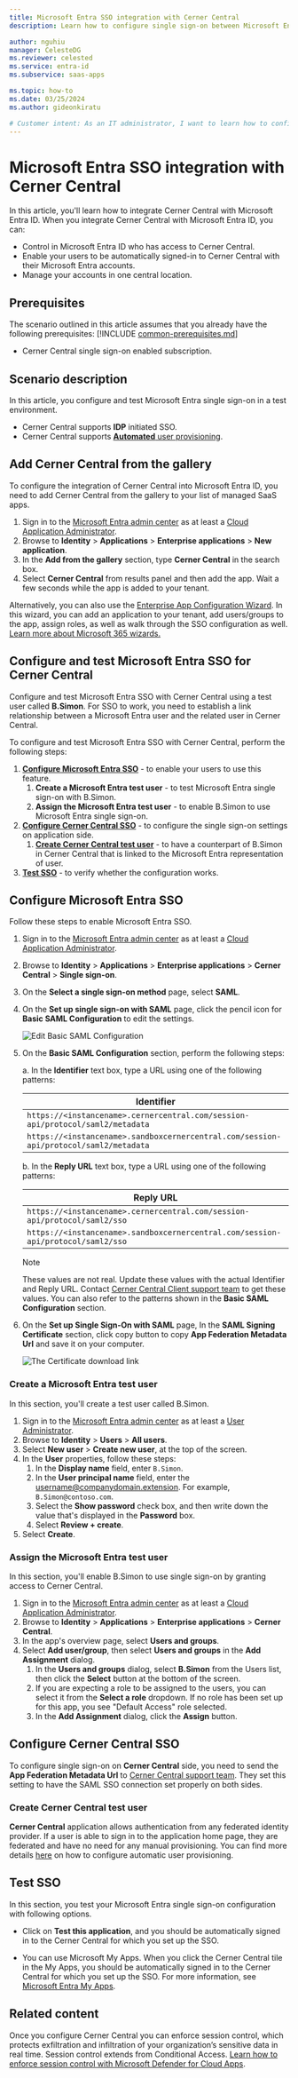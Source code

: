 ```yaml
---
title: Microsoft Entra SSO integration with Cerner Central
description: Learn how to configure single sign-on between Microsoft Entra ID and Cerner Central.

author: nguhiu
manager: CelesteDG
ms.reviewer: celested
ms.service: entra-id
ms.subservice: saas-apps

ms.topic: how-to
ms.date: 03/25/2024
ms.author: gideonkiratu

# Customer intent: As an IT administrator, I want to learn how to configure single sign-on between Microsoft Entra ID and Cerner Central so that I can control who has access to Cerner Central, enable automatic sign-in with Microsoft Entra accounts, and manage my accounts in one central location.
---
```

# Microsoft Entra SSO integration with Cerner Central

In this article,  you'll learn how to integrate Cerner Central with Microsoft Entra ID. When you integrate Cerner Central with Microsoft Entra ID, you can:

* Control in Microsoft Entra ID who has access to Cerner Central.
* Enable your users to be automatically signed-in to Cerner Central with their Microsoft Entra accounts.
* Manage your accounts in one central location.

## Prerequisites
The scenario outlined in this article assumes that you already have the following prerequisites:
[!INCLUDE [common-prerequisites.md](~/identity/saas-apps/includes/common-prerequisites.md)]
* Cerner Central single sign-on enabled subscription.

## Scenario description

In this article,  you configure and test Microsoft Entra single sign-on in a test environment.

* Cerner Central supports **IDP** initiated SSO.
* Cerner Central supports [**Automated** user provisioning](cernercentral-provisioning-tutorial.md).

## Add Cerner Central from the gallery

To configure the integration of Cerner Central into Microsoft Entra ID, you need to add Cerner Central from the gallery to your list of managed SaaS apps.

1. Sign in to the [Microsoft Entra admin center](https://entra.microsoft.com) as at least a [Cloud Application Administrator](~/identity/role-based-access-control/permissions-reference.md#cloud-application-administrator).
1. Browse to **Identity** > **Applications** > **Enterprise applications** > **New application**.
1. In the **Add from the gallery** section, type **Cerner Central** in the search box.
1. Select **Cerner Central** from results panel and then add the app. Wait a few seconds while the app is added to your tenant.

 Alternatively, you can also use the [Enterprise App Configuration Wizard](https://portal.office.com/AdminPortal/home?Q=Docs#/azureadappintegration). In this wizard, you can add an application to your tenant, add users/groups to the app, assign roles, as well as walk through the SSO configuration as well. [Learn more about Microsoft 365 wizards.](/microsoft-365/admin/misc/azure-ad-setup-guides)

<a name='configure-and-test-azure-ad-sso-for-cerner-central'></a>

## Configure and test Microsoft Entra SSO for Cerner Central

Configure and test Microsoft Entra SSO with Cerner Central using a test user called **B.Simon**. For SSO to work, you need to establish a link relationship between a Microsoft Entra user and the related user in Cerner Central.

To configure and test Microsoft Entra SSO with Cerner Central, perform the following steps:

1. **[Configure Microsoft Entra SSO](#configure-azure-ad-sso)** - to enable your users to use this feature.
    1. **Create a Microsoft Entra test user** - to test Microsoft Entra single sign-on with B.Simon.
    1. **Assign the Microsoft Entra test user** - to enable B.Simon to use Microsoft Entra single sign-on.
1. **[Configure Cerner Central SSO](#configure-cerner-central-sso)** - to configure the single sign-on settings on application side.
    1. **[Create Cerner Central test user](#create-cerner-central-test-user)** - to have a counterpart of B.Simon in Cerner Central that is linked to the Microsoft Entra representation of user.
1. **[Test SSO](#test-sso)** - to verify whether the configuration works.

<a name='configure-azure-ad-sso'></a>

## Configure Microsoft Entra SSO

Follow these steps to enable Microsoft Entra SSO.

1. Sign in to the [Microsoft Entra admin center](https://entra.microsoft.com) as at least a [Cloud Application Administrator](~/identity/role-based-access-control/permissions-reference.md#cloud-application-administrator).
1. Browse to **Identity** > **Applications** > **Enterprise applications** > **Cerner Central** > **Single sign-on**.
1. On the **Select a single sign-on method** page, select **SAML**.
1. On the **Set up single sign-on with SAML** page, click the pencil icon for **Basic SAML Configuration** to edit the settings.

   ![Edit Basic SAML Configuration](common/edit-urls.png)

1. On the **Basic SAML Configuration** section, perform the following steps:

    a. In the **Identifier** text box, type a URL using one of the following patterns:

    | **Identifier** |
    |-----|
    | `https://<instancename>.cernercentral.com/session-api/protocol/saml2/metadata` |
    | `https://<instancename>.sandboxcernercentral.com/session-api/protocol/saml2/metadata` |

    b. In the **Reply URL** text box, type a URL using one of the following patterns:

    | **Reply URL** |
    |------|
    | `https://<instancename>.cernercentral.com/session-api/protocol/saml2/sso` |
    | `https://<instancename>.sandboxcernercentral.com/session-api/protocol/saml2/sso` |

	> [!NOTE]
	> These values are not real. Update these values with the actual Identifier and Reply URL. Contact [Cerner Central Client support team](mailto:SISupport@cbre.com) to get these values. You can also refer to the patterns shown in the **Basic SAML Configuration** section.

1. On the **Set up Single Sign-On with SAML** page, In the **SAML Signing Certificate** section, click copy button to copy **App Federation Metadata Url** and save it on your computer.

	![The Certificate download link](common/copy-metadataurl.png)

<a name='create-an-azure-ad-test-user'></a>

### Create a Microsoft Entra test user

In this section, you'll create a test user called B.Simon.

1. Sign in to the [Microsoft Entra admin center](https://entra.microsoft.com) as at least a [User Administrator](~/identity/role-based-access-control/permissions-reference.md#user-administrator).
1. Browse to **Identity** > **Users** > **All users**.
1. Select **New user** > **Create new user**, at the top of the screen.
1. In the **User** properties, follow these steps:
   1. In the **Display name** field, enter `B.Simon`.  
   1. In the **User principal name** field, enter the username@companydomain.extension. For example, `B.Simon@contoso.com`.
   1. Select the **Show password** check box, and then write down the value that's displayed in the **Password** box.
   1. Select **Review + create**.
1. Select **Create**.

<a name='assign-the-azure-ad-test-user'></a>

### Assign the Microsoft Entra test user

In this section, you'll enable B.Simon to use single sign-on by granting access to Cerner Central.

1. Sign in to the [Microsoft Entra admin center](https://entra.microsoft.com) as at least a [Cloud Application Administrator](~/identity/role-based-access-control/permissions-reference.md#cloud-application-administrator).
1. Browse to **Identity** > **Applications** > **Enterprise applications** > **Cerner Central**.
1. In the app's overview page, select **Users and groups**.
1. Select **Add user/group**, then select **Users and groups** in the **Add Assignment** dialog.
   1. In the **Users and groups** dialog, select **B.Simon** from the Users list, then click the **Select** button at the bottom of the screen.
   1. If you are expecting a role to be assigned to the users, you can select it from the **Select a role** dropdown. If no role has been set up for this app, you see "Default Access" role selected.
   1. In the **Add Assignment** dialog, click the **Assign** button.

## Configure Cerner Central SSO

To configure single sign-on on **Cerner Central** side, you need to send the **App Federation Metadata Url** to [Cerner Central support team](mailto:SISupport@cbre.com). They set this setting to have the SAML SSO connection set properly on both sides.

### Create Cerner Central test user

**Cerner Central** application allows authentication from any federated identity provider. If a user is able to sign in to the application home page, they are federated and have no need for any manual provisioning. You can find more details [here](cernercentral-provisioning-tutorial.md) on how to configure automatic user provisioning.

## Test SSO

In this section, you test your Microsoft Entra single sign-on configuration with following options.

* Click on **Test this application**, and you should be automatically signed in to the Cerner Central for which you set up the SSO.

* You can use Microsoft My Apps. When you click the Cerner Central tile in the My Apps, you should be automatically signed in to the Cerner Central for which you set up the SSO. For more information, see [Microsoft Entra My Apps](/azure/active-directory/manage-apps/end-user-experiences#azure-ad-my-apps).

## Related content

Once you configure Cerner Central you can enforce session control, which protects exfiltration and infiltration of your organization’s sensitive data in real time. Session control extends from Conditional Access. [Learn how to enforce session control with Microsoft Defender for Cloud Apps](/cloud-app-security/proxy-deployment-aad).
